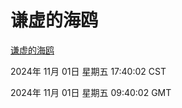 # 谦虚的海鸥
[谦虚的海鸥](http://219.139.197.74:56308/qxdho/course/base/hotlink/index.php)

2024年 11月 01日 星期五 17:40:02 CST

2024年 11月 01日 星期五 09:40:02 GMT
